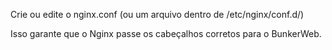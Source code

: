 Crie ou edite o nginx.conf (ou um arquivo dentro de /etc/nginx/conf.d/)

Isso garante que o Nginx passe os cabeçalhos corretos para o BunkerWeb.